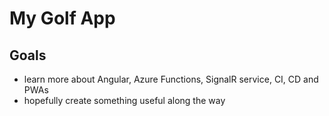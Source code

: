 # My Golf App

## Goals

- learn more about Angular, Azure Functions, SignalR service, CI, CD and PWAs
- hopefully create something useful along the way